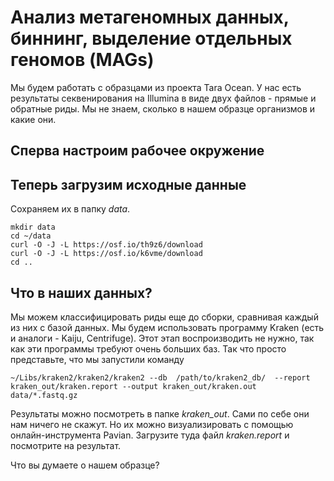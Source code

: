 # Анализ метагеномных данных, биннинг, выделение отдельных геномов (MAGs)

Мы будем работать с образцами из проекта Tara Ocean. У нас есть результаты секвенирования на Illumina в виде двух файлов - прямые и обратные риды. 
Мы не знаем, сколько в нашем образце организмов и какие они.

## Сперва настроим рабочее окружение



## Теперь загрузим исходные данные
Сохраняем их в папку *data*. 
```
mkdir data
cd ~/data
curl -O -J -L https://osf.io/th9z6/download
curl -O -J -L https://osf.io/k6vme/download
cd ..
```
## Что в наших данных?
Мы можем классифицировать риды еще до сборки, сравнивая каждый из них с базой данных.
Мы будем использовать программу Kraken (есть и аналоги - Kaiju, Centrifuge).
Этот этап воспроизводить не нужно, так как эти программы требуют очень больших баз.
Так что просто представьте, что мы запустили команду 
```
~/Libs/kraken2/kraken2/kraken2 --db  /path/to/kraken2_db/  --report kraken_out/kraken.report --output kraken_out/kraken.out data/*.fastq.gz 
```

Результаты можно посмотреть в папке *kraken_out*. Сами по себе они нам ничего не скажут. 
Но их можно визуализировать с помощью онлайн-инструмента Pavian. Загрузите туда файл *kraken.report* и посмотрите на результат.

Что вы думаете о нашем образце?








